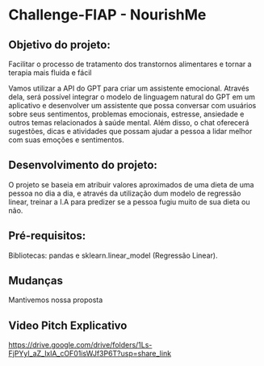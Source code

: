 # Challenge-FIAP - NourishMe

## Objetivo do projeto:
Facilitar o processo de tratamento dos transtornos alimentares e tornar a terapia mais fluida e fácil

Vamos utilizar a API do GPT para criar um assistente emocional. Através dela, será possível integrar o modelo de linguagem natural do GPT em um aplicativo e desenvolver um assistente que possa conversar com usuários sobre seus sentimentos, problemas emocionais, estresse, ansiedade e outros temas relacionados à saúde mental. Além disso, o chat oferecerá sugestões, dicas e atividades que possam ajudar a pessoa a lidar melhor com suas emoções e sentimentos.

## Desenvolvimento do projeto:
O projeto se baseia em atribuir valores aproximados de uma dieta de uma pessoa no dia a dia, e através da utilização dum modelo
de regressão linear, treinar a I.A para predizer se a pessoa fugiu muito de sua dieta ou não.

## Pré-requisitos:
Bibliotecas: pandas e sklearn.linear_model (Regressão Linear).

## Mudanças
Mantivemos nossa proposta

## Video Pitch Explicativo
https://drive.google.com/drive/folders/1Ls-FjPYyI_aZ_lxlA_cOF01isWJf3P6T?usp=share_link
